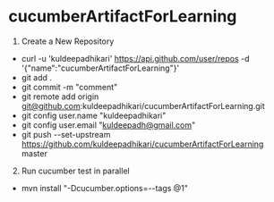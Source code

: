 # cucumberArtifactForLearning

1) Create a New Repository
  - curl -u 'kuldeepadhikari' https://api.github.com/user/repos -d '{"name":"cucumberArtifactForLearning"}'
  - git add .
  - git commit -m "comment"
  - git remote add origin git@github.com:kuldeepadhikari/cucumberArtifactForLearning.git
  - git config user.name "kuldeepadhikari"
  - git config user.email "kuldeepadh@gmail.com"
  - git push --set-upstream https://github.com/kuldeepadhikari/cucumberArtifactForLearning master
  
2) Run cucumber test in parallel
  - mvn install "-Dcucumber.options=--tags @1"

